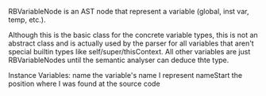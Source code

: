 RBVariableNode is an AST node that represent a variable (global, inst var, temp, etc.).

Although this is the basic class for the concrete variable types, this is not an abstract class and is actually used
by the parser for all variables that aren't special builtin types like self/super/thisContext. All other variables are
just RBVariableNodes until the semantic analyser can deduce thte type.

Instance Variables:
	name	<RBValueToken>	the variable's name I represent
	nameStart <Integer>	the position where I was found at the source code
